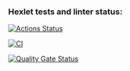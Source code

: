 ### Hexlet tests and linter status:
[![Actions Status](https://github.com/KryWeak/java-project-78/actions/workflows/hexlet-check.yml/badge.svg)](https://github.com/KryWeak/java-project-78/actions)

[![CI](https://github.com/your_github_login/your_repo_name/actions/workflows/ci.yml/badge.svg)](https://github.com/your_github_login/your_repo_name/actions/workflows/ci.yml)

[![Quality Gate Status](https://sonarcloud.io/api/project_badges/measure?project=KryWeak_java-project-78&metric=alert_status)](https://sonarcloud.io/summary/new_code?id=KryWeak_java-project-78)